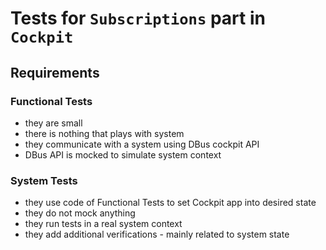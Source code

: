 # Tests for `Subscriptions` part  in `Cockpit`

## Requirements

### Functional Tests
- they are small
- there is nothing that plays with system
- they communicate with a system using DBus cockpit API
- DBus API is mocked to simulate system context

### System Tests
- they use code of Functional Tests to set Cockpit app into desired state
- they do not mock anything
- they run tests in a real system context
- they add additional verifications - mainly related to system state
